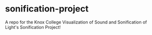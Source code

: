 # sonification-project
A repo for the Knox College Visualization of Sound and Sonification of Light's Sonification Project!
